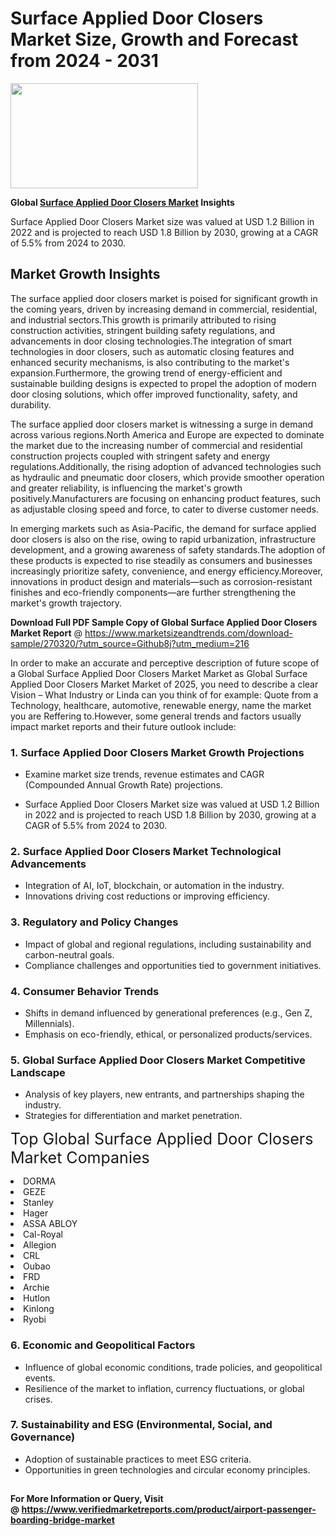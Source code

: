 <H1>Surface Applied Door Closers Market Size, Growth and Forecast from 2024 - 2031</H1><img class="aligncenter size-medium wp-image-584254" src="https://thirdeyenews.in/wp-content/uploads/2024/09/Global-Market-Research-300x168.jpeg" alt="" width="300" height="168" /><p><strong>Global&nbsp;<a href="https://www.marketsizeandtrends.com/download-sample/270320/?utm_source=Github8j?utm_medium=216">Surface Applied Door Closers Market</a> Insights</strong></p><p>Surface Applied Door Closers Market size was valued at USD 1.2 Billion in 2022 and is projected to reach USD 1.8 Billion by 2030, growing at a CAGR of 5.5% from 2024 to 2030.</p><p><h2>Market Growth Insights</h2> <p>The surface applied door closers market is poised for significant growth in the coming years, driven by increasing demand in commercial, residential, and industrial sectors.This growth is primarily attributed to rising construction activities, stringent building safety regulations, and advancements in door closing technologies.The integration of smart technologies in door closers, such as automatic closing features and enhanced security mechanisms, is also contributing to the market's expansion.Furthermore, the growing trend of energy-efficient and sustainable building designs is expected to propel the adoption of modern door closing solutions, which offer improved functionality, safety, and durability.</p> <p>The surface applied door closers market is witnessing a surge in demand across various regions.North America and Europe are expected to dominate the market due to the increasing number of commercial and residential construction projects coupled with stringent safety and energy regulations.Additionally, the rising adoption of advanced technologies such as hydraulic and pneumatic door closers, which provide smoother operation and greater reliability, is influencing the market's growth positively.Manufacturers are focusing on enhancing product features, such as adjustable closing speed and force, to cater to diverse customer needs.</p> <p>In emerging markets such as Asia-Pacific, the demand for surface applied door closers is also on the rise, owing to rapid urbanization, infrastructure development, and a growing awareness of safety standards.The adoption of these products is expected to rise steadily as consumers and businesses increasingly prioritize safety, convenience, and energy efficiency.Moreover, innovations in product design and materials—such as corrosion-resistant finishes and eco-friendly components—are further strengthening the market's growth trajectory.</p> <p><span class=""><strong>Download Full PDF Sample Copy of Global Surface Applied Door Closers Market Report</strong> @ <a href="https://www.marketsizeandtrends.com/download-sample/270320/?utm_source=Github8j?utm_medium=216" target="_blank">https://www.marketsizeandtrends.com/download-sample/270320/?utm_source=Github8j?utm_medium=216</a></span></p><p>In order to make an accurate and perceptive description of future scope of a Global&nbsp;Surface Applied Door Closers Market Market as Global&nbsp;Surface Applied Door Closers Market Market of 2025, you need to describe a clear Vision &ndash; What Industry or Linda can you think of for example: Quote from a Technology, healthcare, automotive, renewable energy, name the market you are Reffering to.However, some general trends and factors usually impact market reports and their future outlook include:</p><h3>1.&nbsp;<strong>Surface Applied Door Closers Market Growth Projections</strong></h3><ul><li>Examine market size trends, revenue estimates and CAGR (Compounded Annual Growth Rate) projections.</li><li><p>Surface Applied Door Closers Market size was valued at USD 1.2 Billion in 2022 and is projected to reach USD 1.8 Billion by 2030, growing at a CAGR of 5.5% from 2024 to 2030.</p></li></ul><h3>2.&nbsp;<strong>Surface Applied Door Closers Market Technological Advancements</strong></h3><ul><li>Integration of AI, IoT, blockchain, or automation in the industry.</li><li>Innovations driving cost reductions or improving efficiency.</li></ul><h3>3.&nbsp;<strong>Regulatory and Policy Changes</strong></h3><ul><li>Impact of global and regional regulations, including sustainability and carbon-neutral goals.</li><li>Compliance challenges and opportunities tied to government initiatives.</li></ul><h3>4.&nbsp;<strong>Consumer Behavior Trends</strong></h3><ul><li>Shifts in demand influenced by generational preferences (e.g., Gen Z, Millennials).</li><li>Emphasis on eco-friendly, ethical, or personalized products/services.</li></ul><h3>5.&nbsp;<strong>Global Surface Applied Door Closers Market Competitive Landscape</strong></h3><ul><li>Analysis of key players, new entrants, and partnerships shaping the industry.</li><li>Strategies for differentiation and market penetration.</li></ul><p data-pm-slice="1 1 []"><span style="color: inherit; font-family: inherit; font-size: 25px;">Top Global Surface Applied Door Closers Market Companies</span></p><div class="" data-test-id=""><p><li>DORMA</li><li> GEZE</li><li> Stanley</li><li> Hager</li><li> ASSA ABLOY</li><li> Cal-Royal</li><li> Allegion</li><li> CRL</li><li> Oubao</li><li> FRD</li><li> Archie</li><li> Hutlon</li><li> Kinlong</li><li> Ryobi</li></p></div><h3>6.&nbsp;<strong>Economic and Geopolitical Factors</strong></h3><ul><li>Influence of global economic conditions, trade policies, and geopolitical events.</li><li>Resilience of the market to inflation, currency fluctuations, or global crises.</li></ul><h3>7.&nbsp;<strong>Sustainability and ESG (Environmental, Social, and Governance)</strong></h3><ul><li>Adoption of sustainable practices to meet ESG criteria.</li><li>Opportunities in green technologies and circular economy principles.</li></ul><h2><strong style="font-size: 14px;">For More Information or Query, Visit @&nbsp;</strong><a style="background-color: #ffffff; font-size: 14px;" href="https://www.marketsizeandtrends.com/report/surface-applied-door-closers-market/" target="_blank">https://www.verifiedmarketreports.com/product/airport-passenger-boarding-bridge-market</a></h2>